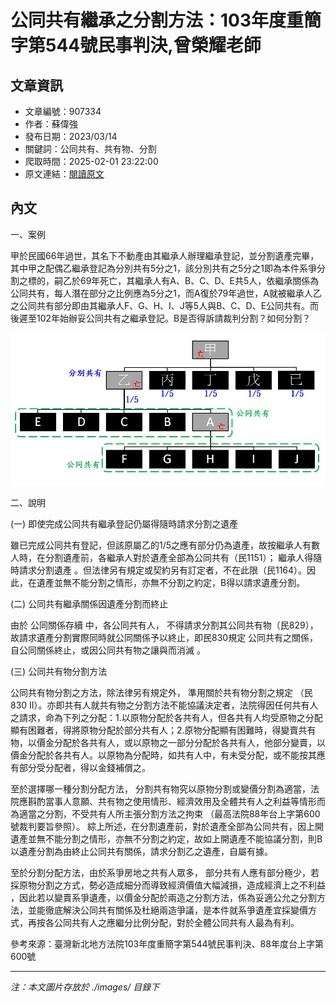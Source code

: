 # 公同共有繼承之分割方法：103年度重簡字第544號民事判決,曾榮耀老師

## 文章資訊
- 文章編號：907334
- 作者：蘇偉強
- 發布日期：2023/03/14
- 關鍵詞：公同共有、共有物、分割
- 爬取時間：2025-02-01 23:22:00
- 原文連結：[閱讀原文](https://real-estate.get.com.tw/Columns/detail.aspx?no=907334)

## 內文


一、案例


甲於民國66年過世，其名下不動產由其繼承人辦理繼承登記，並分割遺產完畢，其中甲之配偶乙繼承登記為分別共有5分之1，該分別共有之5分之1即為本件系爭分割之標的，嗣乙於69年死亡，其繼承人有A、B、C、D、E共5人，依繼承關係為公同共有，每人潛在部分之比例應為5分之1，而A復於79年過世，A就被繼承人乙之公同共有部分即由其繼承人F、G、H、I、J等5人與B、C、D、E公同共有。而後遲至102年始辦妥公同共有之繼承登記。B是否得訴請裁判分割？如何分割？



![圖片](./images/907334_6542d86228a4d50edde07274dd0f2853.jpg)



二、說明




(一)
即使完成公同共有繼承登記仍屬得隨時請求分割之遺產


雖已完成公同共有登記，但該原屬乙的1/5之應有部分仍為遺產，故按繼承人有數人時，在分割遺產前，各繼承人對於遺產全部為公同共有（民1151）；
繼承人得隨時請求分割遺產
。但法律另有規定或契約另有訂定者，不在此限（民1164）。因此，在遺產並無不能分割之情形，亦無不分割之約定，B得以請求遺產分割。


(二)
公同共有繼承關係因遺產分割而終止


由於
公同關係存續
中，各公同共有人，
不得請求分割其公同共有物（民829），故請求遺產分割實際同時就公同關係予以終止，即民830規定
公同共有之關係，自公同關係終止，或因公同共有物之讓與而消滅
。


(三)
公同共有物分割方法


公同共有物分割之方法，除法律另有規定外，
準用關於共有物分割之規定
（民830 II）。亦即共有人就共有物之分割方法不能協議決定者，法院得因任何共有人之請求，命為下列之分配：1.以原物分配於各共有人，但各共有人均受原物之分配顯有困難者，得將原物分配於部分共有人；2.原物分配顯有困難時，得變賣共有物，以價金分配於各共有人，或以原物之一部分分配於各共有人，他部分變賣，以價金分配於各共有人。以原物為分配時，如共有人中，有未受分配，或不能按其應有部分受分配者，得以金錢補償之。


至於選擇哪一種分割分配方法，
分割共有物究以原物分割或變價分割為適當，法院應斟酌當事人意願、共有物之使用情形、經濟效用及全體共有人之利益等情形而為適當之分割，不受共有人所主張分割方法之拘束
（最高法院88年台上字第600號裁判要旨參照）。
綜上所述，在分割遺產前，對於遺產全部為公同共有，因上開遺產並無不能分割之情形，亦無不分割之約定，故如上開遺產不能協議分割，則B以遺產分割為由終止公同共有關係，請求分割乙之遺產，自屬有據。




至於分割分配方法，由於系爭房地之共有人眾多，
部分共有人應有部分極少，若採原物分割之方式，勢必造成細分而導致經濟價值大幅減損，造成經濟上之不利益
，因此若以變賣系爭遺產，以價金分配於兩造之分割方法，係為妥適公允之分割方法，並能徹底解決公同共有關係及杜絕兩造爭議，是本件就系爭遺產宜採變價方式，再按各公同共有人之應繼分比例分配，對於全體公同共有人最為有利。


參考來源：臺灣新北地方法院103年度重簡字第544號民事判決、88年度台上字第600號

---
*注：本文圖片存放於 ./images/ 目錄下*
